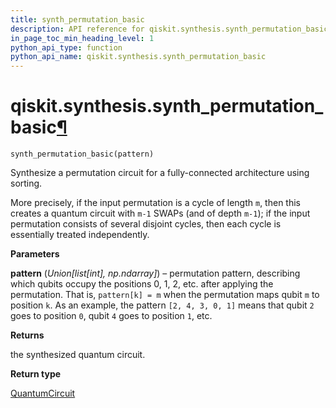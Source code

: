 ```yaml
---
title: synth_permutation_basic
description: API reference for qiskit.synthesis.synth_permutation_basic
in_page_toc_min_heading_level: 1
python_api_type: function
python_api_name: qiskit.synthesis.synth_permutation_basic
---
```


# qiskit.synthesis.synth\_permutation\_basic[¶](#qiskit-synthesis-synth-permutation-basic "Permalink to this headline")

<span id="qiskit.synthesis.synth_permutation_basic" />

`synth_permutation_basic(pattern)`

Synthesize a permutation circuit for a fully-connected architecture using sorting.

More precisely, if the input permutation is a cycle of length `m`, then this creates a quantum circuit with `m-1` SWAPs (and of depth `m-1`); if the input permutation consists of several disjoint cycles, then each cycle is essentially treated independently.

**Parameters**

**pattern** (*Union\[list\[int], np.ndarray]*) – permutation pattern, describing which qubits occupy the positions 0, 1, 2, etc. after applying the permutation. That is, `pattern[k] = m` when the permutation maps qubit `m` to position `k`. As an example, the pattern `[2, 4, 3, 0, 1]` means that qubit `2` goes to position `0`, qubit `4` goes to position `1`, etc.

**Returns**

the synthesized quantum circuit.

**Return type**

[QuantumCircuit](qiskit.circuit.QuantumCircuit "qiskit.circuit.QuantumCircuit")

